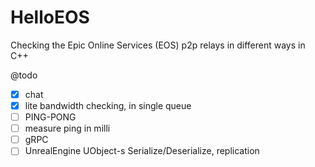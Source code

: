 # HelloEOS
Checking the Epic Online Services (EOS) p2p relays in different ways in C++

@todo
- [x] chat
- [x] lite bandwidth checking, in single queue
- [ ] PING-PONG
- [ ] measure ping in milli
- [ ] gRPC
- [ ] UnrealEngine UObject-s Serialize/Deserialize, replication
